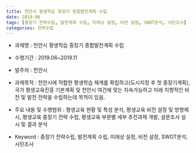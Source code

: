 ```yaml
---
title: 천안시 평생학습 중장기 종합발전계획 수립
date: 2019-06
tags: [중장기 전략수립, 발전계획 수립, 미래상 설정, 비전 설정, SWOT분석, 시민조사]
categories: 전략수립
---
```


- 과제명 : 천안시 평생학습 중장기 종합발전계획 수립

- 수행기간 : 2019.06~2019.11

- 발주처 : 천안시

- 과제목적 : 천안시에 적합한 평생학습 체계를 확립하고(도시지정 후 첫 중장기계획), 국가 평생교육진흥 기본계획 및 천안시 여건에 맞는 지속가능하고 미래 지향적인 비전 및 발전 전략을 수립하는데 목적이 있음.

- 주요 내용 및 수행범위 : 평생교육 현황 및 특성 분석, 평생교육 비전 설정 및 방향제시, 평생교육 중장기 전략 수립, 평생교육 부문별 세부 추진과제 개발, 설문조사 실시 및 결과 분석

- Keyword : 중장기 전략수립, 발전계획 수립, 미래상 설정, 비전 설정, SWOT분석, 시민조사
